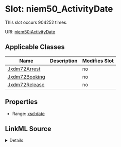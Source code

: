 

# Slot: niem50_ActivityDate




This slot occurs 904252 times.


URI: [niem50:ActivityDate](http://release.niem.gov/niem/niem-core/5.0/ActivityDate)



<!-- no inheritance hierarchy -->





## Applicable Classes

| Name | Description | Modifies Slot |
| --- | --- | --- |
| [Jxdm72Arrest](../classes/Jxdm72Arrest.md) |  |  no  |
| [Jxdm72Booking](../classes/Jxdm72Booking.md) |  |  no  |
| [Jxdm72Release](../classes/Jxdm72Release.md) |  |  no  |







## Properties

* Range: [xsd:date](http://www.w3.org/2001/XMLSchema#date)







## LinkML Source

<details>

```yaml
name: niem50_ActivityDate
from_schema: okns:scales-kg
rank: 1000
slot_uri: niem50:ActivityDate
alias: niem50_ActivityDate
domain_of:
- jxdm72_Arrest
- jxdm72_Booking
- jxdm72_Release
range: date

```
</details>